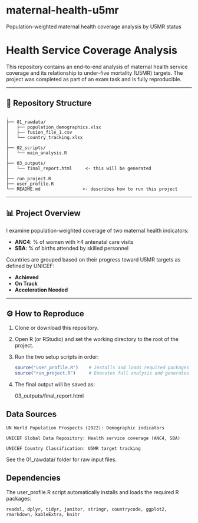 # maternal-health-u5mr
Population-weighted maternal health coverage analysis by U5MR status

# Health Service Coverage Analysis

This repository contains an end-to-end analysis of maternal health service coverage and its relationship to under-five mortality (U5MR) targets. The project was completed as part of an exam task and is fully reproducible.

---

## 📁 Repository Structure

```
.
├── 01_rawdata/
│   ├── population_demographics.xlsx
│   ├── fusion_file_1.csv
│   └── country_tracking.xlsx
│
├── 02_scripts/
│   └── main_analysis.R
│
├── 03_outputs/
│   └── final_report.html     <- this will be generated
│
├── run_project.R
├── user_profile.R
└── README.md                <- describes how to run this project
```

---

## 📊 Project Overview

I examine population-weighted coverage of two maternal health indicators:
- **ANC4**: % of women with ≥4 antenatal care visits
- **SBA**: % of births attended by skilled personnel

Countries are grouped based on their progress toward U5MR targets as defined by UNICEF:
- **Achieved**
- **On Track**
- **Acceleration Needed**

---

## ⚙️ How to Reproduce

1. Clone or download this repository.
2. Open R (or RStudio) and set the working directory to the root of the project.
3. Run the two setup scripts in order:
   ```r
   source("user_profile.R")    # Installs and loads required packages
   source("run_project.R")     # Executes full analysis and generates report

4. The final output will be saved as:

    03_outputs/final_report.html


## Data Sources

    UN World Population Prospects (2022): Demographic indicators

    UNICEF Global Data Repository: Health service coverage (ANC4, SBA)

    UNICEF Country Classification: U5MR target tracking

See the 01_rawdata/ folder for raw input files.

## Dependencies

The user_profile.R script automatically installs and loads the required R packages:

    readxl, dplyr, tidyr, janitor, stringr, countrycode, ggplot2, rmarkdown, kableExtra, knitr


